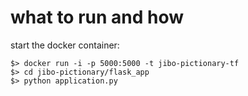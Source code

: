 # what to run and how

start the docker container:

    $> docker run -i -p 5000:5000 -t jibo-pictionary-tf
    $> cd jibo-pictionary/flask_app
    $> python application.py

